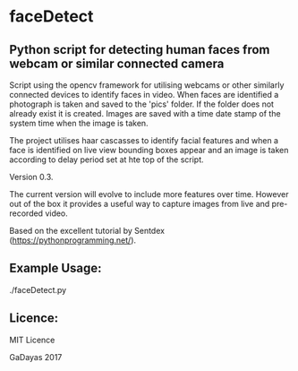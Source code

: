 # faceDetect
## Python script for detecting human faces from webcam or similar connected camera

Script using the opencv framework for utilising webcams or other similarly connected devices to identify faces in video.  When faces are identified a photograph is taken and saved to the 'pics' folder.  If the folder does not already exist it is created.  Images are saved with a time date stamp of the system time when the image is taken.  

The project utilises haar cascasses to identify facial features and when a face is identified on live view bounding boxes appear and an image is taken according to delay period set at hte top of the script.  

Version 0.3.  

The current version will evolve to include more features over time.  However out of the box it provides a useful way to capture images from live and pre-recorded video. 

Based on the excellent tutorial by Sentdex (https://pythonprogramming.net/).

## Example Usage: 

./faceDetect.py

## Licence:

MIT Licence

GaDayas 2017 
